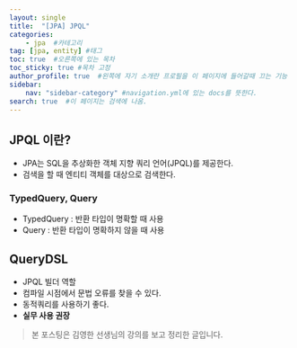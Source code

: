 ```yaml
---
layout: single
title:  "[JPA] JPQL"
categories: 
    - jpa  #카테고리
tag: [jpa, entity] #태그
toc: true  #오른쪽에 있는 목차
toc_sticky: true #목차 고정
author_profile: true  #왼쪽에 자기 소개란 프로필을 이 페이지에 들어갈때 끄는 기능
sidebar:
    nav: "sidebar-category" #navigation.yml에 있는 docs를 뜻한다.
search: true  #이 페이지는 검색에 나옴.
---
```


## JPQL 이란?

- JPA는 SQL을 추상화한 객체 지향 쿼리 언어(JPQL)를 제공한다.
- 검색을 할 때 엔티티 객체를 대상으로 검색한다.


### TypedQuery, Query

- TypedQuery : 반환 타입이 명확할 때 사용
- Query : 반환 타입이 명확하지 않을 때 사용


## QueryDSL

- JPQL 빌더 역할
- 컴파일 시점에서 문법 오류를 찾을 수 있다.
- 동적쿼리를 사용하기 좋다. 
- **실무 사용 권장**


> 본 포스팅은 김영한 선생님의 강의를 보고 정리한 글입니다.   